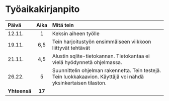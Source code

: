 # Työaikakirjanpito


| Päivä | Aika | Mitä tein |
| :---- |:----:| :-------- |
| 12.11.| 1    | Keksin aiheen työlle |
| 19.11.| 6,5  | Tein harjoitustyön ensimmäiseen viikkoon liittyvät tehtävät |
| 21.11.| 4,5  | Alustin sqlite-tietokannan. Tietokantaa ei vielä hyödynnetä ohjelmassa. |
| 26.22.| 5    | Suunnittelin ohjelman rakennetta. Tein testejä. Tein luokkakaavion. Käyttäjä voi nähdä yksinkertaisen tilaston. |
|**Yhteensä**|**17**|
